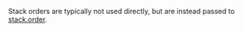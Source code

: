 Stack orders are typically not used directly, but are instead passed to [stack.order](https://pub.dev/documentation/d4_shape/latest/d4_shape/Stack/order.html).